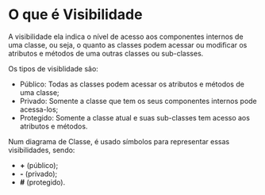 # O que é Visibilidade

A visibilidade ela indica o nível de acesso aos componentes internos de uma classe, ou seja, o quanto as classes podem acessar ou modificar os atributos e métodos de uma outras classes ou sub-classes.

Os tipos de visiblidade são:

- Público: Todas as classes podem acessar os atributos e métodos de uma classe;
- Privado: Somente a classe que tem os seus componentes internos pode acessa-los;
- Protegido: Somente a classe atual e suas sub-classes tem acesso aos atributos e métodos.

Num diagrama de Classe, é usado símbolos para representar essas visibilidades, sendo:

- **+** (público);
- **-** (privado);
- **#** (protegido).